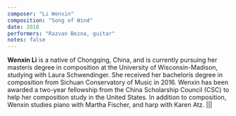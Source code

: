 ```yaml
---
composer: "Li Wenxin"
composition: "Song of Wind"
date: 2018
performers: "Razvan Bezna, guitar"
notes: false
---
```

**Wenxin Li** is a native of Chongqing, China, and is currently pursuing her masterís degree in composition at the University of Wisconsin-Madison, studying with Laura Schwendinger. She received her bachelorís degree in composition from Sichuan Conservatory of Music in 2016. Wenxin has been awarded a two-year fellowship from the China Scholarship Council (CSC) to help her composition study in the United States. In addition to composition, Wenxin studies piano with Martha Fischer, and harp with Karen Atz.
|||